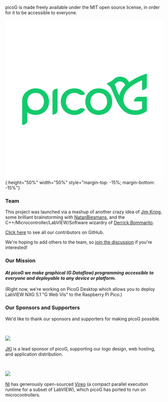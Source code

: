 picoG is made freely available under the MIT open source license, in order for it to be accessible to everyone.

![test image size](/images/picog_logo_horizontal_green_on_transparent.svg){:height="50%" width="50%" style="margin-top: -15%; margin-bottom: -15%"}

### Team

This project was launched via a mashup of another crazy idea of [Jim Kring](https://github.com/jimkring), some brilliant brainstorming with [NatanBiesmans](https://github.com/NatanBiesmans), and the C++/Microcontroller/LabVIEW/Software wizardry of [Derrick Bommarito](https://github.com/negentropicdev).

[Click here](https://github.com/PicoG/PicoG/graphs/contributors) to see all our contributors on GitHub.

We're hoping to add others to the team, so [join the discussion](https://github.com/PicoG/PicoG/discussions) if you're interested!

### Our Mission

#### _At picoG we make graphical (G Dataflow) programming accessible to everyone and deployable to any device or platform._

(Right now, we're working on PicoG Desktop which allows you to deploy LabVIEW NXG 5.1 "G Web VIs" to the Raspberry Pi Pico.)

### Our Sponsors and Supporters

We'd like to thank our sponsors and supporters for making picoG possible.

<br/>

![](https://user-images.githubusercontent.com/381432/128290531-b8428509-c0c1-4350-8779-4af5d43dfc47.png)

[JKI](jki.net) is a lead sponsor of picoG, supporting our logo design, web hosting, and application distribution.

<br/>

![](https://user-images.githubusercontent.com/381432/128289892-719ac4db-5c1b-4428-848c-f343f14c78e6.jpg)

[NI](ni.com) has generously open-sourced [Vireo](https://github.com/ni/VireoSDK) (a compact parallel execution runtime for a subset of LabVIEW), which picoG has ported to run on microcontrollers.
